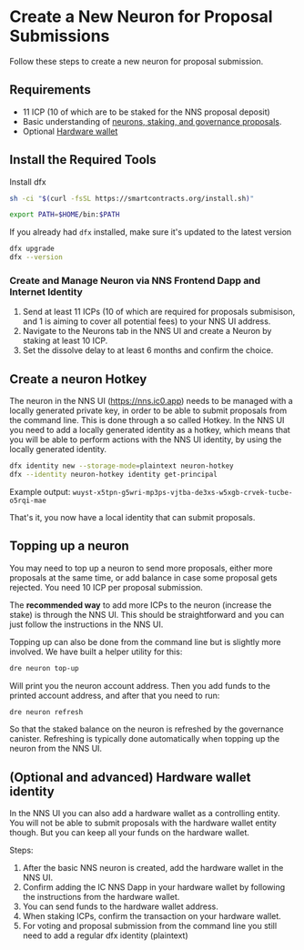 # Create a New Neuron for Proposal Submissions

Follow these steps to create a new neuron for proposal submission.

## Requirements

- 11 ICP (10 of which are to be staked for the NNS proposal deposit)
- Basic understanding of [neurons, staking, and governance proposals](https://internetcomputer.org/docs/current/tokenomics/nns/nns-staking-voting-rewards).
- Optional [Hardware wallet](https://www.ledger.com/)

## Install the Required Tools

Install dfx
```bash
sh -ci "$(curl -fsSL https://smartcontracts.org/install.sh)"
```

```bash
export PATH=$HOME/bin:$PATH
```

If you already had `dfx` installed, make sure it's updated to the latest version
```bash
dfx upgrade
dfx --version
```

### Create and Manage Neuron via NNS Frontend Dapp and Internet Identity

1. Send at least 11 ICPs (10 of which are required for proposals submisison, and 1 is aiming to cover all potential fees) to your NNS UI address.
2. Navigate to the Neurons tab in the NNS UI and create a Neuron by staking at least 10 ICP.
3. Set the dissolve delay to at least 6 months and confirm the choice.

## Create a neuron Hotkey

The neuron in the NNS UI (https://nns.ic0.app) needs to be managed with a locally generated private key, in order to be able to submit proposals from the command line.
This is done through a so called Hotkey. In the NNS UI you need to add a locally generated identity as a hotkey, which means that you will be able to perform actions with the NNS UI identity, by using the locally generated identity.

```bash
dfx identity new --storage-mode=plaintext neuron-hotkey
dfx --identity neuron-hotkey identity get-principal
```
Example output: `wuyst-x5tpn-g5wri-mp3ps-vjtba-de3xs-w5xgb-crvek-tucbe-o5rqi-mae`

That's it, you now have a local identity that can submit proposals.

## Topping up a neuron

You may need to top up a neuron to send more proposals, either more proposals at the same time, or add balance in case some proposal gets rejected. You need 10 ICP per proposal submission.

The **recommended way** to add more ICPs to the neuron (increase the stake) is through the NNS UI. This should be straightforward and you can just follow the instructions in the NNS UI.

Topping up can also be done from the command line but is slightly more involved. We have built a helper utility for this:

```bash
dre neuron top-up
```
Will print you the neuron account address. Then you add funds to the printed account address, and after that you need to run:

```bash
dre neuron refresh
```

So that the staked balance on the neuron is refreshed by the governance canister. Refreshing is typically done automatically when topping up the neuron from the NNS UI.

## (Optional and advanced) Hardware wallet identity

In the NNS UI you can also add a hardware wallet as a controlling entity. You will not be able to submit proposals with the hardware wallet entity though. But you can keep all your funds on the hardware wallet.

Steps:
1. After the basic NNS neuron is created, add the hardware wallet in the NNS UI.
2. Confirm adding the IC NNS Dapp in your hardware wallet by following the instructions from the hardware wallet.
3. You can send funds to the hardware wallet address.
4. When staking ICPs, confirm the transaction on your hardware wallet.
5. For voting and proposal submission from the command line you still need to add a regular dfx identity (plaintext)
